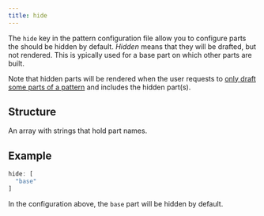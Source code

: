 ```yaml
---
title: hide
---
```


The `hide` key in the pattern configuration file allow you to configure
parts the should be hidden by default.
*Hidden* means that they will be drafted, but not rendered. This is
ypically used for a base part on which other parts are built.

Note that hidden parts will be rendered when the user requests 
to [only draft some parts of a pattern](/reference/api/settings/only) 
and includes the hidden part(s).


## Structure

An array with strings that hold part names.

## Example

```js
hide: [
  "base"
]
```

In the configuration above, the `base` part will be hidden by default.
